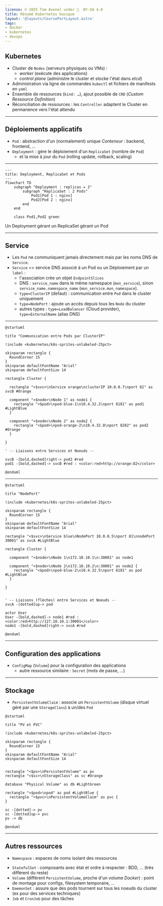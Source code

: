 ```yaml
---
license: © 2025 Tom Avenel under 󰵫  BY-SA 4.0
title: Résumé Kubernetes basique
layout: '@layouts/CoursePartLayout.astro'
tags:
- docker
- kubernetes
- devops
---
```


## Kubernetes

- Cluster de `Nodes` (serveurs physiques ou VMs) :
  - _worker_ (exécute des applications)
  - _control plane_ (administre le cluster et stocke l'état dans _etcd_)
- Administration via ligne de commandes `kubectl` et fichiers de manifests en `yaml`
- Ensemble de ressources (`kind: …`), ajout possible de `CRD` (_Custom Ressource Definition_)
- Réconciliation de ressources : les `Controller` adaptent le Cluster en permanence vers l'état attendu

---

## Déploiements applicatifs

- `Pod` : abstraction d'un (normalement) unique _Conteneur_ : backend, frontend, …
- `Deployment` : gère le déploiement d'un `ReplicaSet` (nombre de `Pod`)
  - et la mise à jour du `Pod` (rolling update, rollback, scaling)

---

```mermaid
---
title: Deployment, ReplicaSet et Pods
---
flowchart TD
    subgraph "Deployment : replicas = 2"
        subgraph "ReplicaSet : 2 Pods"
            Pod1[Pod 1 : nginx]
            Pod2[Pod 2 : nginx]
        end
    end

    class Pod1,Pod2 green
```

<div class="caption">Un Deployment gérant un ReplicaSet gérant un Pod</div> 

---

## Service

- Les `Pod` ne communiquent jamais directement mais par les noms DNS de `Service`.
- `Service` == service DNS associé à un Pod ou un Déploiement par un `label` :
  - l'association crée un objet `EndpointSlices`
  - DNS : `service_name` dans le même namespace (`mon_service`), sinon `service_name.namespace_name` (`mon_service.mon_namespace`).
  - `type=ClusterIP` (defaut) : communication entre `Pod` dans le cluster uniquement
  - `type=NodePort` : ajoute un accès depuis tous les `Node` du cluster
  - autres types : `type=LoadBalancer` (Cloud provider), `type=ExternalName` (alias DNS)


---

```plantuml
@startuml

title "Communication entre Pods par ClusterIP"

!include <kubernetes/k8s-sprites-unlabeled-25pct>

skinparam rectangle {
  RoundCorner 15
}
skinparam defaultFontName "Arial"
skinparam defaultFontSize 14

rectangle Cluster {

  rectangle "<$svc>\nService orange\nclusterIP 10.0.0.7\nport 82" as svcB #Orange

  component "<$node>\nNode 1" as node1 {
    rectangle "<$pod>\npod-blue-1\n10.4.32.2\nport 8181" as pod1 #LightBlue
  }

  component "<$node>\nNode 2" as node2 {
    rectangle "<$pod>\npod-orange-2\n10.4.32.8\nport 8282" as pod2 #Orange
  }

}

' -- Liaisons entre Services et Noeuds --

svcB -[bold,dashed]right-> pod2 #red
pod1 -[bold,dashed]-> svcB #red : <color:red>http://orange:82</color>

@enduml
```

---

```plantuml
@startuml

title "NodePort"

!include <kubernetes/k8s-sprites-unlabeled-25pct>

skinparam rectangle {
  RoundCorner 15
}
skinparam defaultFontName "Arial"
skinparam defaultFontSize 14

rectangle "<$svc>\nService blue\nNodePort 10.0.0.5\nport 81\nnodePort 30001" as svcA #LightBlue

rectangle Cluster {

  component "<$node>\nNode 1\n172.10.10.1\n:30001" as node1
  
  component "<$node>\nNode 2\n172.10.10.2\n:30001" as node2 {
    rectangle "<$pod>\npod-blue-2\n10.4.32.5\nport 8181" as pod #LightBlue
  }

}


' -- Liaisons (flèches) entre Services et Noeuds --
svcA -[dotted]up-> pod

actor User
User -[bold,dashed]-> node1 #red : <color:red>http://127.10.10.1:30001</color>
node1 -[bold,dashed]right-> svcA #red

@enduml

```

---

## Configuration des applications

- `ConfigMap` (`Volume`) pour la configuration des applications
  - autre ressource similaire : `Secret` (mots de passe, …)

---

## Stockage

- `PersistentVolumeClaim` : associe un `PersistentVolume` (disque virtuel géré par une `StorageClass`) à un/des `Pod`

```plantuml
@startuml

title "PV et PVC"

!include <kubernetes/k8s-sprites-unlabeled-25pct>

skinparam rectangle {
  RoundCorner 15
}
skinparam defaultFontName "Arial"
skinparam defaultFontSize 14


rectangle "<$pv>\nPersistentVolume" as pv
rectangle "<$sc>\nStorageClass" as sc #Orange

database "Physical Volume" as db #LightGreen

rectangle "<$pod>\npod" as pod #LightBlue {
  rectangle "<$pvc>\nPersistentVolumeClaim" as pvc {
}

sc -[dotted]-> pv
sc -[dotted]up-> pvc
pv -> db

@enduml
```

---

## Autres ressources

* `Namespace` : espaces de noms isolant des ressources
- `StatefulSet` : composants avec état et ordre à respecter : BDD, … (très différent du reste)
- `Volume` (différent `PersistentVolume`, proche d'un volume _Docker_) : point de montage pour configs, filesystem temporaire, …
- `DaemonSet` : assure que des pods tournent sur tous les noeuds du cluster (ex pour des services techniques)
- `Job` et `CronJob` pour des tâches

